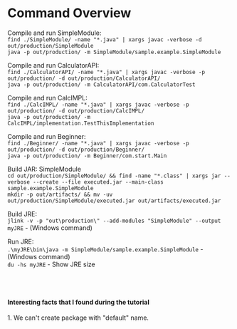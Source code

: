 <h1>Command Overview</h1>

Compile and run SimpleModule:<br>
`find ./SimpleModule/ -name "*.java" | xargs javac -verbose -d out/production/SimpleModule`<br>
`java -p out/production/ -m SimpleModule/sample.example.SimpleModule`<br>

Compile and run CalculatorAPI:<br>
`find ./CalculatorAPI/ -name "*.java" | xargs javac -verbose -p out/production/ -d out/production/CalculatorAPI/`<br>
`java -p out/production/ -m CalculatorAPI/com.CalculatorTest`<br>

Compile and run CalcIMPL:<br>
`find ./CalcIMPL/ -name "*.java" | xargs javac -verbose -p out/production/ -d out/production/CalcIMPL/`<br>
`java -p out/production/ -m CalcIMPL/implementation.TestThisImplementation`<br>

Compile and run Beginner:<br>
`find ./Beginner/ -name "*.java" | xargs javac -verbose -p out/production/ -d out/production/Beginner/`<br>
`java -p out/production/ -m Beginner/com.start.Main`<br>

Build JAR: SimpleModule<br>
`cd out/production/SimpleModule/ && find -name "*.class" | xargs jar --verbose --create --file executed.jar --main-class sample.example.SimpleModule`<br>
`mkdir -p out/artifacts/ && mv -uv out/production/SimpleModule/executed.jar out/artifacts/executed.jar`<br>

Build JRE:<br>
`jlink -v -p "out\production\" --add-modules "SimpleModule" --output myJRE` - (Windows command)<br>

Run JRE:<br>
`.\myJRE\bin\java -m SimpleModule/sample.example.SimpleModule` - (Windows command)<br>
`du -hs myJRE` - Show JRE size<br>

<br><br>
<h4>Interesting facts that I found during the tutorial</h4>
1. We can't create package with "default" name.